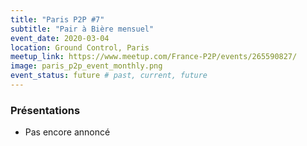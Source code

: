```yaml
---
title: "Paris P2P #7"
subtitle: "Pair à Bière mensuel"
event_date: 2020-03-04
location: Ground Control, Paris
meetup_link: https://www.meetup.com/France-P2P/events/265590827/
image: paris_p2p_event_monthly.png
event_status: future # past, current, future
---
```


### <i class="far fa-presentation"></i> Présentations

* Pas encore annoncé
